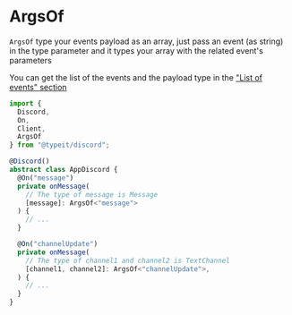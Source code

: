 # ArgsOf 
`ArgsOf` type your events payload as an array, just pass an event (as string) in the type parameter and it types your array with the related event's parameters

You can get the list of the events and the payload type in the ["List of events" section](/general/events/)

```ts
import {
  Discord,
  On,
  Client,
  ArgsOf
} from "@typeit/discord";

@Discord()
abstract class AppDiscord {
  @On("message")
  private onMessage(
    // The type of message is Message
    [message]: ArgsOf<"message">
  ) {
    // ...
  }

  @On("channelUpdate")
  private onMessage(
    // The type of channel1 and channel2 is TextChannel
    [channel1, channel2]: ArgsOf<"channelUpdate">,
  ) {
    // ...
  }
}
```

